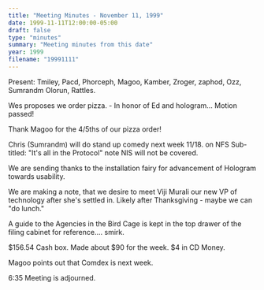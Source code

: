 ```yaml
---
title: "Meeting Minutes - November 11, 1999"
date: 1999-11-11T12:00:00-05:00
draft: false
type: "minutes"
summary: "Meeting minutes from this date"
year: 1999
filename: "19991111"
---
```


Present:  Tmiley, Pacd, Phorceph, Magoo, Kamber, Zroger, zaphod, Ozz, Sumrandm Olorun, Rattles. </p><p>
Wes proposes we order pizza. - In honor of Ed and hologram...  Motion passed!  </p><p>
Thank Magoo for the 4/5ths of our pizza order! </p><p>
Chris (Sumrandm) will do stand up comedy next week 11/18.  on NFS Sub-titled: "It's all in the Protocol"  note NIS will not be covered. </p><p>
We are sending thanks to the installation fairy for advancement of Hologram towards usability. </p><p>
We are making a note, that we desire to meet Viji Murali our new VP of technology after she's settled in.  Likely after Thanksgiving - maybe we can "do lunch." </p><p>
A guide to the Agencies in the Bird Cage is kept in the top drawer of the filing cabinet for reference.... smirk. </p><p>
$156.54 Cash box. Made about $90 for the week. $4 in CD Money. </p><p>
Magoo points out that Comdex is next week. </p><p>
6:35 Meeting is adjourned. </p>
